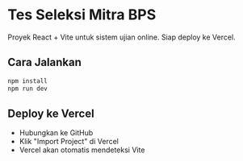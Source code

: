 # Tes Seleksi Mitra BPS

Proyek React + Vite untuk sistem ujian online. Siap deploy ke Vercel.

## Cara Jalankan

```bash
npm install
npm run dev
```

## Deploy ke Vercel

- Hubungkan ke GitHub
- Klik "Import Project" di Vercel
- Vercel akan otomatis mendeteksi Vite
